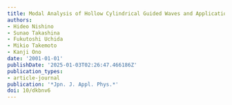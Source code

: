 ```yaml
---
title: Modal Analysis of Hollow Cylindrical Guided Waves and Applications
authors:
- Hideo Nishino
- Sunao Takashina
- Fukutoshi Uchida
- Mikio Takemoto
- Kanji Ono
date: '2001-01-01'
publishDate: '2025-01-03T02:26:47.466186Z'
publication_types:
- article-journal
publication: '*Jpn. J. Appl. Phys.*'
doi: 10/dkbnv6
---
```

